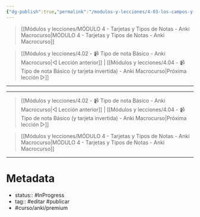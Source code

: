 ```yaml
---
{"dg-publish":true,"permalink":"/modulos-y-lecciones/4-03-los-campos-y-su-formateo-anki-macrocurso/","noteIcon":"","updated":"2024-05-21T22:14:02.804+02:00"}
---
```



> [[Módulos y lecciones/MÓDULO 4 - Tarjetas y Tipos de Notas - Anki Macrocurso\|MÓDULO 4 - Tarjetas y Tipos de Notas - Anki Macrocurso]]

> [[Módulos y lecciones/4.02 - 📹 Tipo de nota Básico - Anki Macrocurso\|◁ Lección anterior]] | [[Módulos y lecciones/4.04 - 📹 Tipo de nota Básico (y tarjeta invertida) - Anki Macrocurso\|Próxima lección ▷]]

---


---

> [[Módulos y lecciones/4.02 - 📹 Tipo de nota Básico - Anki Macrocurso\|◁ Lección anterior]] | [[Módulos y lecciones/4.04 - 📹 Tipo de nota Básico (y tarjeta invertida) - Anki Macrocurso\|Próxima lección ▷]]

> [[Módulos y lecciones/MÓDULO 4 - Tarjetas y Tipos de Notas - Anki Macrocurso\|MÓDULO 4 - Tarjetas y Tipos de Notas - Anki Macrocurso]]

---

# Metadata
- status:: #InProgress  
- tag:: #editar #publicar 
- #curso/anki/premium  